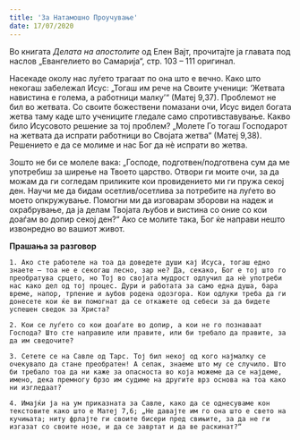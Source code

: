 ```yaml
---
title: 'За Натамошно Проучување'
date: 17/07/2020
---
```


Во книгата *Делата на апостолите* од Елен Вајт, прочитајте ја главата под наслов „Евангелието во Самарија“, стр. 103 – 111 оригинал.

Насекаде околу нас луѓето трагаат по она што е вечно. Како што некогаш забележал Исус: „Тогаш им рече на Своите ученици: ‘Жетвата навистина е голема, а работници малку’“ (Матеј 9,37). Проблемот не бил во жетвата. Со своите божествени помазани очи, Исус видел богата жетва таму каде што учениците гледале само спротивставување. Какво било Исусовото решение за тој проблем? „Молете Го тогаш Господарот на жетвата да испрати работници во Својата жетва“ (Матеј 9,38). Решението е да се молиме и нас Бог да нѐ испрати во жетва.

Зошто не би се молеле вака: „Господе, подготвен/подготвена сум да ме употребиш за ширење на Твоето царство. Отвори ги моите очи, за да можам да ги согледам приликите кои провидението ми ги пружа секој ден. Научи ме да бидам осетлив/осетлива за потребите на луѓето во моето опкружување. Помогни ми да изговарам зборови на надеж и охрабрување, да ја делам Твојата љубов и вистина со оние со кои доаѓам во допир секој ден?“ Ако се молите така, Бог ќе направи нешто извонредно во вашиот живот.

**Прашања за разговор**

`1. Ако сте работеле на тоа да доведете души кај Исуса, тогаш едно знаете – тоа не е секогаш лесно, зар не? Да, секако, Бог е тој што го преобратува срцето, но Тој во својата мудрост одлучил да нѐ употреби нас како дел од тој процес. Дури и работата за само една душа, бара време, напор, трпение и љубов родена одозгора. Кои одлуки треба да ги донесете кои ќе ви помогнат да се откажете од себеси за да бидете успешен сведок за Христа?`

`2. Кои се луѓето со кои доаѓате во допир, а кои не го познаваат Господа? Што сте направиле или правите, или би требало да правите, за да им сведочите?`

`3. Сетете се на Савле од Тарс. Тој бил некој од кого најмалку се очекувало да стане преобратен! А сепак, знаеме што му се случило. Што би требало тоа да ни каже за опасноста во која можеме да се најдеме, имено, дека премногу брзо им судиме на другите врз основа на тоа како ни изгледаат?`

`4. Имајќи ја на ум приказната за Савле, како да се однесуваме кон текстовите како што е Матеј 7,6; „Не давајте им го она што е свето на кучињата; ниту фрлајте ги своите бисери пред свињите, за да не ги изгазат со своите нозе, и да се завртат и да ве раскинат?“`